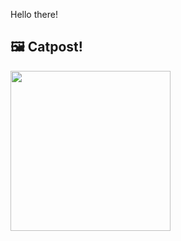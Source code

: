 Hello there!



## 🖼️ Catpost!

<sub>
    <img src="https://cdn2.thecatapi.com/images/31mWesqhG.jpg" height="256">
</sub>

